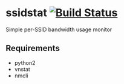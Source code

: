 # ssidstat [![Build Status](https://travis-ci.org/putrasattvika/ssidstat.svg?branch=master)](https://travis-ci.org/putrasattvika/ssidstat)
Simple per-SSID bandwidth usage monitor

## Requirements
 - python2
 - vnstat
 - nmcli
